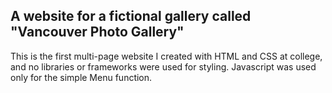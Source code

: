## A website for a fictional gallery called "Vancouver Photo Gallery"
This is the first multi-page website I created with HTML and CSS at college, and no libraries or frameworks were used for styling. Javascript was used only for the simple Menu function.
